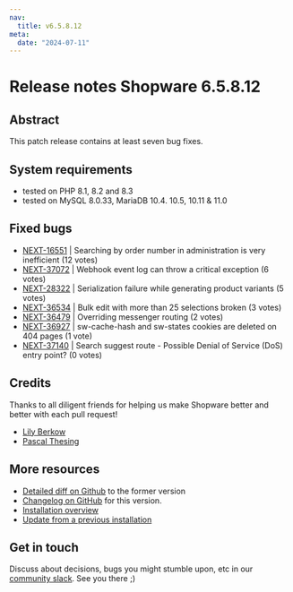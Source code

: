 ```yaml
---
nav:
  title: v6.5.8.12
meta:
  date: "2024-07-11"
---
```


# Release notes Shopware 6.5.8.12

## Abstract

This patch release contains at least seven bug fixes.

## System requirements

* tested on PHP 8.1, 8.2 and 8.3
* tested on MySQL 8.0.33, MariaDB 10.4. 10.5, 10.11 & 11.0

## Fixed bugs

* [NEXT-16551](https://issues.shopware.com/issues/NEXT-16551) | Searching by order number in administration is very inefficient (12 votes)
* [NEXT-37072](https://issues.shopware.com/issues/NEXT-37072) | Webhook event log can throw a critical exception (6 votes)
* [NEXT-28322](https://issues.shopware.com/issues/NEXT-28322) | Serialization failure while generating product variants (5 votes)
* [NEXT-36534](https://issues.shopware.com/issues/NEXT-36534) | Bulk edit with more than 25 selections broken (3 votes)
* [NEXT-36479](https://issues.shopware.com/issues/NEXT-36479) | Overriding messenger routing (2 votes)
* [NEXT-36927](https://issues.shopware.com/issues/NEXT-36927) | sw-cache-hash and sw-states cookies are deleted on 404 pages (1 vote)
* [NEXT-37140](https://issues.shopware.com/issues/NEXT-37140) | Search suggest route - Possible Denial of Service (DoS) entry point? (0 votes)

## Credits

Thanks to all diligent friends for helping us make Shopware better and better with each pull request!

* [Lily Berkow](https://github.com/TheAnimeGuru)
* [Pascal Thesing](https://github.com/PascalThesing)

## More resources

* [Detailed diff on Github](https://github.com/shopware/shopware/compare/v6.5.8.11...v6.5.8.12) to the former version
* [Changelog on GitHub](https://github.com/shopware/shopware/blob/v6.5.8.12/CHANGELOG.md) for this version.
* [Installation overview](https://developer.shopware.com/docs/guides/installation/)
* [Update from a previous installation](https://developer.shopware.com/docs/guides/installation/template.html#update-shopware)

## Get in touch

Discuss about decisions, bugs you might stumble upon, etc in our [community slack](https://slack.shopware.com). See you there ;)
